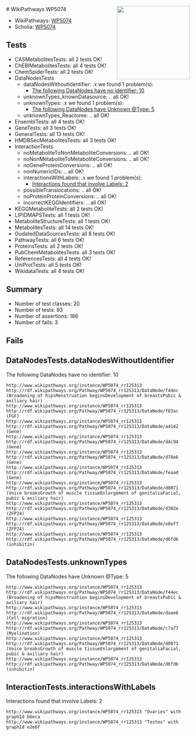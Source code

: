 <img style="float: right; width: 200px" src="https://upload.wikimedia.org/wikipedia/commons/thumb/8/83/Wplogo_with_text_500.png/640px-Wplogo_with_text_500.png" />
# WikiPathways WP5074

* WikiPathways: [WP5074](https://wikipathways.org/pathways/WP5074)
* Scholia: [WP5074](https://scholia.toolforge.org/wikipathways/WP5074)
## Tests
* CASMetabolitesTests: all 2 tests OK!
* ChEBIMetabolitesTests: all 4 tests OK!
* ChemSpiderTests: all 2 tests OK!
* DataNodesTests
    * dataNodesWithoutIdentifier: .x we found 1 problem(s):
        * [The following DataNodes have no identifier: 10](#8792c490)
    * unknownTypes_knownDatasource: .. all OK!
    * unknownTypes: .x we found 1 problem(s):
        * [The following DataNodes have Unknown @Type: 5](#839973e3)
    * unknownTypes_Reactome: .. all OK!
* EnsemblTests: all 4 tests OK!
* GeneTests: all 3 tests OK!
* GeneralTests: all 13 tests OK!
* HMDBSecMetabolitesTests: all 3 tests OK!
* InteractionTests
    * noMetaboliteToNonMetaboliteConversions: .. all OK!
    * noNonMetaboliteToMetaboliteConversions: .. all OK!
    * noGeneProteinConversions: .. all OK!
    * nonNumericIDs: .. all OK!
    * interactionsWithLabels: .x we found 1 problem(s):
        * [Interactions found that involve Labels: 2](#630d2679)
    * possibleTranslocations: .. all OK!
    * noProteinProteinConversions: .. all OK!
    * incorrectKEGGIdentifiers: .. all OK!
* KEGGMetaboliteTests: all 2 tests OK!
* LIPIDMAPSTests: all 1 tests OK!
* MetaboliteStructureTests: all 1 tests OK!
* MetabolitesTests: all 14 tests OK!
* OudatedDataSourcesTests: all 8 tests OK!
* PathwayTests: all 6 tests OK!
* ProteinsTests: all 2 tests OK!
* PubChemMetabolitesTests: all 3 tests OK!
* ReferencesTests: all 4 tests OK!
* UniProtTests: all 5 tests OK!
* WikidataTests: all 4 tests OK!


## Summary

* Number of test classes: 20
* Number of tests: 93
* Number of assertions: 186
* Number of fails: 3

## Fails

<a name="8792c490" />

## DataNodesTests.dataNodesWithoutIdentifier

The following DataNodes have no identifier: 10
```
http://www.wikipathways.org/instance/WP5074_rr125313 http://rdf.wikipathways.org/Pathway/WP5074_rr125313/DataNode/f44ec (Broadening of hipsMenstruation beginsDevelopment of breastsPubic & axiliary hair)
http://www.wikipathways.org/instance/WP5074_rr125313 http://rdf.wikipathways.org/Pathway/WP5074_rr125313/DataNode/f03ac (FGF)
http://www.wikipathways.org/instance/WP5074_rr125313 http://rdf.wikipathways.org/Pathway/WP5074_rr125313/DataNode/a4142 (Gene)
http://www.wikipathways.org/instance/WP5074_rr125313 http://rdf.wikipathways.org/Pathway/WP5074_rr125313/DataNode/d4c94 (Gene)
http://www.wikipathways.org/instance/WP5074_rr125313 http://rdf.wikipathways.org/Pathway/WP5074_rr125313/DataNode/d78e6 (Gene)
http://www.wikipathways.org/instance/WP5074_rr125313 http://rdf.wikipathways.org/Pathway/WP5074_rr125313/DataNode/feaad (Gene)
http://www.wikipathways.org/instance/WP5074_rr125313 http://rdf.wikipathways.org/Pathway/WP5074_rr125313/DataNode/d0071 (Voice breaksGrowth of muscle tissueEnlargement of genitaliaFacial, pubic & axiliary hair)
http://www.wikipathways.org/instance/WP5074_rr125313 http://rdf.wikipathways.org/Pathway/WP5074_rr125313/DataNode/d302e (ZFP24)
http://www.wikipathways.org/instance/WP5074_rr125313 http://rdf.wikipathways.org/Pathway/WP5074_rr125313/DataNode/e8ef7 (ZFP24)
http://www.wikipathways.org/instance/WP5074_rr125313 http://rdf.wikipathways.org/Pathway/WP5074_rr125313/DataNode/d6fdb (inhibitin)
```

<a name="839973e3" />

## DataNodesTests.unknownTypes

The following DataNodes have Unknown @Type: 5
```
http://www.wikipathways.org/instance/WP5074_rr125313 http://rdf.wikipathways.org/Pathway/WP5074_rr125313/DataNode/f44ec (Broadening of hipsMenstruation beginsDevelopment of breastsPubic & axiliary hair)
http://www.wikipathways.org/instance/WP5074_rr125313 http://rdf.wikipathways.org/Pathway/WP5074_rr125313/DataNode/daae6 (Cell migration)
http://www.wikipathways.org/instance/WP5074_rr125313 http://rdf.wikipathways.org/Pathway/WP5074_rr125313/DataNode/c7a77 (Myelination)
http://www.wikipathways.org/instance/WP5074_rr125313 http://rdf.wikipathways.org/Pathway/WP5074_rr125313/DataNode/d0071 (Voice breaksGrowth of muscle tissueEnlargement of genitaliaFacial, pubic & axiliary hair)
http://www.wikipathways.org/instance/WP5074_rr125313 http://rdf.wikipathways.org/Pathway/WP5074_rr125313/DataNode/d6fdb (inhibitin)
```

<a name="630d2679" />

## InteractionTests.interactionsWithLabels

Interactions found that involve Labels: 2
```
http://www.wikipathways.org/instance/WP5074_rr125313 "Ovaries" with graphId b6eca
http://www.wikipathways.org/instance/WP5074_rr125313 "Testes" with graphId e2e6f
```

